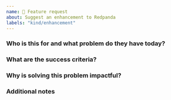 ```yaml
---
name: 🚀 Feature request
about: Suggest an enhancement to Redpanda
labels: "kind/enhancement"
---
```


### Who is this for and what problem do they have today?

<!--
Describe the user and relevant workflows
Describe the current pain points the user has
-->

### What are the success criteria?

<!--
Describe what the desired outcome looks like
Focus on user requirements, not technical implementation
Note any requirements specifically out of scope
-->

### Why is solving this problem impactful?

<!--
Describe benefit and urgency for the user and Redpanda
-->

### Additional notes

<!--
Relevant GH issues and pull requests
Dependencies on other features or components
Link to PRD or Eng Proposal as needed
-->
